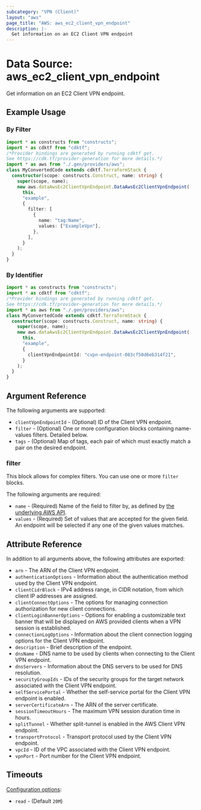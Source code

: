 ```yaml
---
subcategory: "VPN (Client)"
layout: "aws"
page_title: "AWS: aws_ec2_client_vpn_endpoint"
description: |-
  Get information on an EC2 Client VPN endpoint
---
```


# Data Source: aws_ec2_client_vpn_endpoint

Get information on an EC2 Client VPN endpoint.

## Example Usage

### By Filter

```typescript
import * as constructs from "constructs";
import * as cdktf from "cdktf";
/*Provider bindings are generated by running cdktf get.
See https://cdk.tf/provider-generation for more details.*/
import * as aws from "./.gen/providers/aws";
class MyConvertedCode extends cdktf.TerraformStack {
  constructor(scope: constructs.Construct, name: string) {
    super(scope, name);
    new aws.dataAwsEc2ClientVpnEndpoint.DataAwsEc2ClientVpnEndpoint(
      this,
      "example",
      {
        filter: [
          {
            name: "tag:Name",
            values: ["ExampleVpn"],
          },
        ],
      }
    );
  }
}

```

### By Identifier

```typescript
import * as constructs from "constructs";
import * as cdktf from "cdktf";
/*Provider bindings are generated by running cdktf get.
See https://cdk.tf/provider-generation for more details.*/
import * as aws from "./.gen/providers/aws";
class MyConvertedCode extends cdktf.TerraformStack {
  constructor(scope: constructs.Construct, name: string) {
    super(scope, name);
    new aws.dataAwsEc2ClientVpnEndpoint.DataAwsEc2ClientVpnEndpoint(
      this,
      "example",
      {
        clientVpnEndpointId: "cvpn-endpoint-083cf50d6eb314f21",
      }
    );
  }
}

```

## Argument Reference

The following arguments are supported:

* `clientVpnEndpointId` - (Optional) ID of the Client VPN endpoint.
* `filter` - (Optional) One or more configuration blocks containing name-values filters. Detailed below.
* `tags` - (Optional) Map of tags, each pair of which must exactly match a pair on the desired endpoint.

### filter

This block allows for complex filters. You can use one or more `filter` blocks.

The following arguments are required:

* `name` - (Required) Name of the field to filter by, as defined by [the underlying AWS API](https://docs.aws.amazon.com/AWSEC2/latest/APIReference/API_DescribeClientVpnEndpoints.html).
* `values` - (Required) Set of values that are accepted for the given field. An endpoint will be selected if any one of the given values matches.

## Attribute Reference

In addition to all arguments above, the following attributes are exported:

* `arn` -  The ARN of the Client VPN endpoint.
* `authenticationOptions` - Information about the authentication method used by the Client VPN endpoint.
* `clientCidrBlock` - IPv4 address range, in CIDR notation, from which client IP addresses are assigned.
* `clientConnectOptions` - The options for managing connection authorization for new client connections.
* `clientLoginBannerOptions` - Options for enabling a customizable text banner that will be displayed on AWS provided clients when a VPN session is established.
* `connectionLogOptions` - Information about the client connection logging options for the Client VPN endpoint.
* `description` - Brief description of the endpoint.
* `dnsName` - DNS name to be used by clients when connecting to the Client VPN endpoint.
* `dnsServers` - Information about the DNS servers to be used for DNS resolution.
* `securityGroupIds` - IDs of the security groups for the target network associated with the Client VPN endpoint.
* `selfServicePortal` - Whether the self-service portal for the Client VPN endpoint is enabled.
* `serverCertificateArn` - The ARN of the server certificate.
* `sessionTimeoutHours` - The maximum VPN session duration time in hours.
* `splitTunnel` - Whether split-tunnel is enabled in the AWS Client VPN endpoint.
* `transportProtocol` - Transport protocol used by the Client VPN endpoint.
* `vpcId` - ID of the VPC associated with the Client VPN endpoint.
* `vpnPort` - Port number for the Client VPN endpoint.

## Timeouts

[Configuration options](https://developer.hashicorp.com/terraform/language/resources/syntax#operation-timeouts):

- `read` - (Default `20M`)

<!-- cache-key: cdktf-0.17.0-pre.15 input-86166d26a95ae3c88a4d4e7f8804306d48860395f262b9f351921ba97ba82ccc -->
